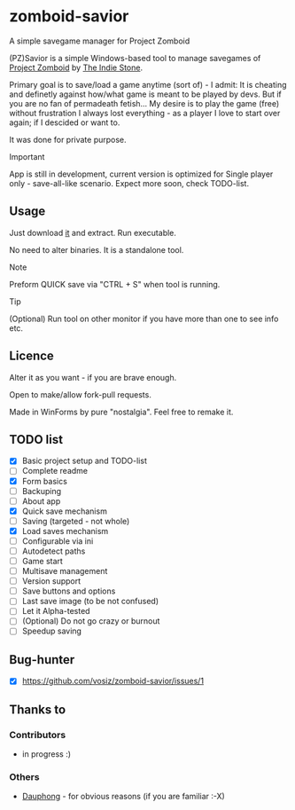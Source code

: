 # zomboid-savior
A simple savegame manager for Project Zomboid

(PZ)Savior is a simple Windows-based tool to manage savegames of [Project Zomboid](https://projectzomboid.com) by [The Indie Stone](https://pzwiki.net/w/index.php?title=The_Indie_Stone).

Primary goal is to save/load a game anytime (sort of) - I admit: It is cheating and definetly against how/what game is meant to be played by devs. But if you are no fan of permadeath fetish... 
My desire is to play the game (free) without frustration I always lost everything - as a player I love to start over again; if I descided or want to.

It was done for private purpose.

> [!IMPORTANT]
> App is still in development, current version is optimized for Single player only - save-all-like scenario. Expect more soon, check TODO-list.

## Usage
Just download [it](https://github.com/vosiz/zomboid-savior/releases) and extract. Run executable.

No need to alter binaries. It is a standalone tool.

> [!NOTE]
> Preform QUICK save via "CTRL + S" when tool is running.

> [!TIP]
> (Optional) Run tool on other monitor if you have more than one to see info etc.

## Licence
Alter it as you want - if you are brave enough.

Open to make/allow fork-pull requests.

Made in WinForms by pure "nostalgia". Feel free to remake it.

## TODO list
- [x] Basic project setup and TODO-list
- [ ] Complete readme
- [x] Form basics
- [ ] Backuping
- [ ] About app
- [x] Quick save mechanism
- [ ] Saving (targeted - not whole)
- [x] Load saves mechanism
- [ ] Configurable via ini
- [ ] Autodetect paths
- [ ] Game start
- [ ] Multisave management
- [ ] Version support
- [ ] Save buttons and options
- [ ] Last save image (to be not confused)
- [ ] Let it Alpha-tested
- [ ] \(Optional) Do not go crazy or burnout
- [ ] Speedup saving

## Bug-hunter
- [x] https://github.com/vosiz/zomboid-savior/issues/1

## Thanks to
### Contributors
- in progress :)

### Others
- [Dauphong](https://thepiratebay.org/search.php?q=user:dauphong) - for obvious reasons (if you are familiar :-X)



